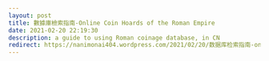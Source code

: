 ```yaml
---
layout: post
title: 數據庫檢索指南-Online Coin Hoards of the Roman Empire
date: 2021-02-20 22:19:30
description: a guide to using Roman coinage database, in CN
redirect: https://nanimonai404.wordpress.com/2021/02/20/数据库检索指南-online-coins-of-the-roman-empire/
---
```

